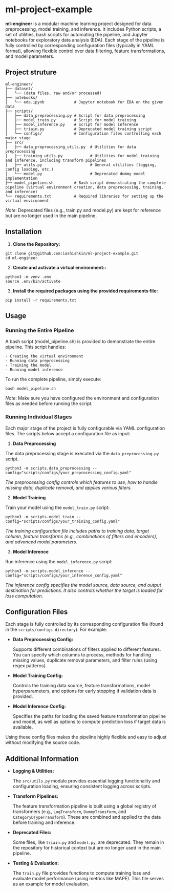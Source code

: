 # ml-project-example
**ml-engineer** is a modular machine learning project designed for data preprocessing, model training, and inference. 
It includes Python scripts, a set of utilities, bash scripts for automating the pipeline, and Jupyter notebooks for 
exploratory data analysis (EDA). Each stage of the pipeline is fully controlled by corresponding configuration files 
(typically in YAML format), allowing flexible control over data filtering, feature transformations, and model parameters.


## Project struture

```
ml-engineer/
├── dataset/                  
│   └── (data files, raw and/or processed)
├── notebooks/                
│   └── eda.ipynb             # Jupyter notebook for EDA on the given data
├── scripts/                  
│   ├── data_preprocessing.py # Script for data preprocessing
│   ├── model_train.py        # Script for model training
│   ├── model_inference.py    # Script for model inference
│   ├── triain.py             # Deprecated model training script
│   └── configs/              # Configuration files controlling each major stage
├── src/                      
│   ├── data_preprocessing_utils.py  # Utilities for data preprocessing
│   ├── training_utils.py            # Utilities for model training and inference, including transform pipelines
│   ├── utils.py                     # General utilities (logging, config loading, etc.)
│   └── model.py                     # Deprecated dummy model implementation
├── model_pipeline.sh         # Bash script demonstrating the complete pipeline (virtual environment creation, data preprocessing, training, and inference)
└── requirements.txt          # Required libraries for setting up the virtual environment
```

*Note*: Deprecated files (e.g., train.py and model.py) are kept for reference but are no longer used in the main pipeline.


## Installation

1. **Clone the Repository:**

```commandline
git clone git@github.com:iashishkin/ml-project-example.git
cd ml-engineer
```

2. **Create and activate a virtual environment::**

```commandline
python3 -m venv .env
source .env/bin/activate
```

3. **Install the required packages using the provided requirements file:**

```commandline
pip install -r requirements.txt
```

## Usage

### Running the Entire Pipeline

A bash script (model_pipeline.sh) is provided to demonstrate the entire pipeline. This script handles:

    - Creating the virtual environment 
    - Running data preprocessing 
    - Training the model
    - Running model inference

To run the complete pipeline, simply execute:

```commandline
bash model_pipeline.sh
```

*Note*: Make sure you have configured the environment and configuration files as needed before running the script.

### Running Individual Stages

Each major stage of the project is fully configurable via YAML configuration files. 
The scripts below accept a configuration file as input:

1. **Data Preprocessing**

The data preprocessing stage is executed via the `data_preprocessing.py` script.

```commandline
python3 -m scripts.data_preprocessing --config="scripts/configs/your_preprocessing_config.yaml"
```

*The preprocessing config controls which features to use, how to handle missing data, duplicate removal,
and applies various filters.*

2. **Model Training**

Train your model using the `model_train.py` script:

```commandline
python3 -m scripts.model_train --config="scripts/configs/your_training_config.yaml"
```

*The training configuration file includes paths to training data, target column, feature transforms 
(e.g., combinations of filters and encoders), and advanced model parameters.*

3. **Model Inference**

Run inference using the `model_inference.py` script:

```commandline
python3 -m scripts.model_inference --config="scripts/configs/your_inference_config.yaml"
```

*The inference config specifies the model source, data source, and output destination for predictions. 
It also controls whether the target is loaded for loss computation.*

## Configuration Files

Each stage is fully controlled by its corresponding configuration file (found in the `scripts/configs directory`). 
For example:

- **Data Preprocessing Config:**

    Supports different combinations of filters applied to different features. 
    You can specify which columns to process, methods for handling missing values, duplicate removal parameters, 
    and filter rules (using regex patterns).


- **Model Training Config:**

    Controls the training data source, feature transformations, model hyperparameters, and options for early stopping if 
    validation data is provided.


- **Model Inference Config:**

    Specifies the paths for loading the saved feature transformation pipeline and model, as well as options to compute 
    prediction loss if target data is available.

Using these config files makes the pipeline highly flexible and easy to adjust without modifying the source code.

## Additional Information

- **Logging & Utilities:**

    The `src/utils.py` module provides essential logging functionality and configuration loading, 
    ensuring consistent logging across scripts.


- **Transform Pipelines:**

    The feature transformation pipeline is built using a global registry of transformers 
    (e.g., `LogTransform`, `DummyTransform`, and `CategoryDTypeTransform`).
    These are combined and applied to the data before training and inference.


- **Deprecated Files:**

    Some files, like `triain.py` and `model.py`, are deprecated. 
    They remain in the repository for historical context but are no longer used in the main pipeline.


- **Testing & Evaluation:**

    The `train.py` file provides functions to compute training loss and evaluate model performance
    (using metrics like MAPE). This file serves as an example for model evaluation.

[//]: # (Contributing)

[//]: # ()
[//]: # (Contributions, issues, and feature requests are welcome! Feel free to check the issues page if you want to contribute.)

[//]: # (License)

[//]: # ()
[//]: # ([Specify your license here.])
